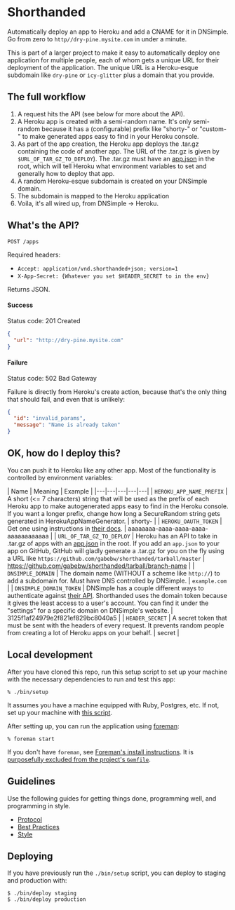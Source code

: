 # Shorthanded

Automatically deploy an app to Heroku and add a CNAME for it in DNSimple. Go
from zero to `http//dry-pine.mysite.com` in under a minute.

This is part of a larger project to make it easy to automatically deploy one
application for multiple people, each of whom gets a unique URL for their
deployment of the application. The unique URL is a Heroku-esque subdomain like
`dry-pine` or `icy-glitter` plus a domain that you provide.

## The full workflow

1. A request hits the API (see below for more about the API).
2. A Heroku app is created with a semi-random name. It's only semi-random
   because it has a (configurable) prefix like "shorty-" or "custom-" to make
   generated apps easy to find in your Heroku console.
3. As part of the app creation, the Heroku app deploys the .tar.gz containing
   the code of another app. The URL of the .tar.gz is given by
   `$URL_OF_TAR_GZ_TO_DEPLOY`). The .tar.gz must have an [app.json] in the root,
   which will tell Heroku what environment variables to set and generally how to
   deploy that app.
4. A random Heroku-esque subdomain is created on your DNSimple domain.
5. The subdomain is mapped to the Heroku application
6. Voila, it's all wired up, from DNSimple -> Heroku.

[app.json]: https://devcenter.heroku.com/articles/app-json-schema

## What's the API?

`POST /apps`

Required headers:

* `Accept: application/vnd.shorthanded+json; version=1`
* `X-App-Secret: {Whatever you set $HEADER_SECRET to in the env}`

Returns JSON.

#### Success

Status code: 201 Created

```json
{
  "url": "http://dry-pine.mysite.com"
}
```

#### Failure

Status code: 502 Bad Gateway

Failure is directly from Heroku's create action, because that's the only thing
that should fail, and even that is unlikely:

```json
{
  "id": "invalid_params",
  "message": "Name is already taken"
}
```

## OK, how do I deploy this?

You can push it to Heroku like any other app. Most of the functionality is
controlled by environment variables:

| Name | Meaning | Example |
|---|---|---|---|---|
| `HEROKU_APP_NAME_PREFIX` | A short (<= 7 characters) string that will be used as the prefix of each Heroku app to make autogenerated apps easy to find in the Heroku console. If  you want a longer prefix, change how long a SecureRandom string gets generated in HerokuAppNameGenerator. | shorty- |
| `HEROKU_OAUTH_TOKEN` | Get one using instructions in [their docs]. | aaaaaaaa-aaaa-aaaa-aaaa-aaaaaaaaaaaa |
| `URL_OF_TAR_GZ_TO_DEPLOY` | Heroku has an API to take in .tar.gz of apps with an [app.json] in the root. If you add an `app.json` to your app on GitHub, GitHub will gladly generate a .tar.gz for you on the fly using a URL like `https://github.com/gabebw/shorthanded/tarball/master` | https://github.com/gabebw/shorthanded/tarball/branch-name |
| `DNSIMPLE_DOMAIN` | The domain name (WITHOUT a scheme like `http://`) to add a subdomain for. Must have DNS controlled by DNSimple. |  `example.com` |
| `DNSIMPLE_DOMAIN_TOKEN` | DNSimple has a couple different ways to authenticate against [their API]. Shorthanded uses the domain token because it gives the least access to a user's account. You can find it under the "settings" for a specific domain on DNSimple's website. | 3125f1af24979e2f821ef829bc8040a5 |
| `HEADER_SECRET` | A secret token that must be sent with the headers of every request. It prevents random people from creating a lot of Heroku apps on your behalf. | secret |

[their docs]: https://github.com/heroku/platform-api#a-real-world-example
[their API]: http://developer.dnsimple.com/overview/

## Local development

After you have cloned this repo, run this setup script to set up your machine
with the necessary dependencies to run and test this app:

    % ./bin/setup

It assumes you have a machine equipped with Ruby, Postgres, etc. If not, set up
your machine with [this script].

[this script]: https://github.com/thoughtbot/laptop

After setting up, you can run the application using [foreman]:

    % foreman start

If you don't have `foreman`, see [Foreman's install instructions][foreman]. It
is [purposefully excluded from the project's `Gemfile`][exclude].

[foreman]: https://github.com/ddollar/foreman
[exclude]: https://github.com/ddollar/foreman/pull/437#issuecomment-41110407

## Guidelines

Use the following guides for getting things done, programming well, and
programming in style.

* [Protocol](http://github.com/thoughtbot/guides/blob/master/protocol)
* [Best Practices](http://github.com/thoughtbot/guides/blob/master/best-practices)
* [Style](http://github.com/thoughtbot/guides/blob/master/style)

## Deploying

If you have previously run the `./bin/setup` script,
you can deploy to staging and production with:

    $ ./bin/deploy staging
    $ ./bin/deploy production
